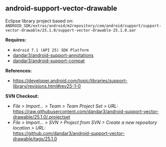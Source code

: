 ## android-support-vector-drawable

Eclipse library project based on:<br/>
`ANDROID_SDK/extras/android/m2repository/com/android/support/support-vector-drawable/25.1.0/support-vector-drawable-25.1.0.aar`

**Requires:**
- `Android 7.1 (API 25) SDK Platform`
- [dandar3/android-support-annotations](https://github.com/dandar3/android-support-annotations/tree/25.1.0)
- [dandar3/android-support-compat](https://github.com/dandar3/android-support-compat/tree/25.1.0)

**References:**
- https://developer.android.com/topic/libraries/support-library/revisions.html#rev25-1-0

**SVN Checkout:**
- _File > Import... > Team > Team Project Set > URL:_<br/>
  https://raw.githubusercontent.com/dandar3/android-support-vector-drawable/25.1.0/.projectset
- _File > Import... > SVN > Project from SVN > Create a new repository location > URL:_<br/> 
  https://github.com/dandar3/android-support-vector-drawable/tags/25.1.0